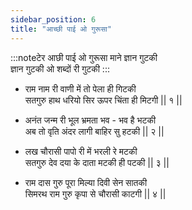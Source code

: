 ```yaml
---
sidebar_position: 6
title: "आच्छी पाई ओ गुरूसा"
---
```


:::noteटेर
आछी पाई ओ गुरूसा माने ज्ञान गुटकी <br/>
ज्ञान गुटकी ओ शब्दों री गुटकी
:::

- राम नाम री वाणी में तो पेला ही गिटकी <br/>
  सतगुरु हाथ धरियो सिर ऊपर चिंता ही मिटगी || १ ||

- अनंत जन्म री भूल भ्रमता भव - भव है भटकी <br/>
  अब तो वृति अंदर लागी बाहिर सु हटकी || २ ||

- लख चौरासी पापो री में भरली रे मटकी <br/>
  सतगुरु देव दया के दाता मटकी ही पटकी || ३ ||

- राम दास गुरु पूरा मिल्या दिवी सेन सातकी <br/>
  सिमरथ राम गुरु कृपा से चौरासी काटगी || ४ ||
